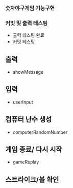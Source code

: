 ### 숫자야구게임 기능구현

### 커밋 및 출력 테스팅
- 출력 테스팅 완료
- 커밋 테스팅
## 출력
- showMessage

## 입력
- userInput

## 컴퓨터 난수 생성 
- computerRandomNumber

## 게임 종료/ 다시 시작
- gameReplay

## 스트라이크/볼 확인


